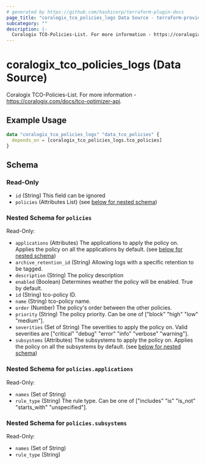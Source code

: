 ```yaml
---
# generated by https://github.com/hashicorp/terraform-plugin-docs
page_title: "coralogix_tco_policies_logs Data Source - terraform-provider-coralogix"
subcategory: ""
description: |-
  Coralogix TCO-Policies-List. For more information - https://coralogix.com/docs/tco-optimizer-api.
---
```


# coralogix_tco_policies_logs (Data Source)

Coralogix TCO-Policies-List. For more information - https://coralogix.com/docs/tco-optimizer-api.

## Example Usage

```terraform
data "coralogix_tco_policies_logs" "data_tco_policies" {
  depends_on = [coralogix_tco_policies_logs.tco_policies]
}
```

<!-- schema generated by tfplugindocs -->
## Schema

### Read-Only

- `id` (String) This field can be ignored
- `policies` (Attributes List) (see [below for nested schema](#nestedatt--policies))

<a id="nestedatt--policies"></a>
### Nested Schema for `policies`

Read-Only:

- `applications` (Attributes) The applications to apply the policy on. Applies the policy on all the applications by default. (see [below for nested schema](#nestedatt--policies--applications))
- `archive_retention_id` (String) Allowing logs with a specific retention to be tagged.
- `description` (String) The policy description
- `enabled` (Boolean) Determines weather the policy will be enabled. True by default.
- `id` (String) tco-policy ID.
- `name` (String) tco-policy name.
- `order` (Number) The policy's order between the other policies.
- `priority` (String) The policy priority. Can be one of ["block" "high" "low" "medium"].
- `severities` (Set of String) The severities to apply the policy on. Valid severities are ["critical" "debug" "error" "info" "verbose" "warning"].
- `subsystems` (Attributes) The subsystems to apply the policy on. Applies the policy on all the subsystems by default. (see [below for nested schema](#nestedatt--policies--subsystems))

<a id="nestedatt--policies--applications"></a>
### Nested Schema for `policies.applications`

Read-Only:

- `names` (Set of String)
- `rule_type` (String) The rule type. Can be one of ["includes" "is" "is_not" "starts_with" "unspecified"].


<a id="nestedatt--policies--subsystems"></a>
### Nested Schema for `policies.subsystems`

Read-Only:

- `names` (Set of String)
- `rule_type` (String)
